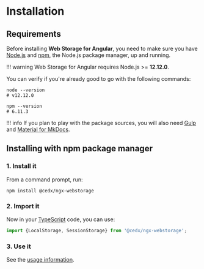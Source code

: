 # Installation

## Requirements
Before installing **Web Storage for Angular**, you need to make sure you have [Node.js](https://nodejs.org)
and [npm](https://www.npmjs.com), the Node.js package manager, up and running.

!!! warning
    Web Storage for Angular requires Node.js >= **12.12.0**.

You can verify if you're already good to go with the following commands:

```shell
node --version
# v12.12.0

npm --version
# 6.11.3
```

!!! info
    If you plan to play with the package sources, you will also need
    [Gulp](https://gulpjs.com) and [Material for MkDocs](https://squidfunk.github.io/mkdocs-material).

## Installing with npm package manager

### 1. Install it
From a command prompt, run:

```shell
npm install @cedx/ngx-webstorage
```

### 2. Import it
Now in your [TypeScript](https://www.typescriptlang.org) code, you can use:

```typescript
import {LocalStorage, SessionStorage} from '@cedx/ngx-webstorage';
```

### 3. Use it
See the [usage information](usage/api.md).
